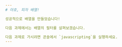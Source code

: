 ```yaml
---
# 야호, 피자 배열!

성공적으로 배열을 만들었습니다!

다음 과제에서는 배열의 필터를 살펴보겠습니다.

다음 과제로 가시려면 콘솔에서 `javascripting`을 실행하세요.
---
```

